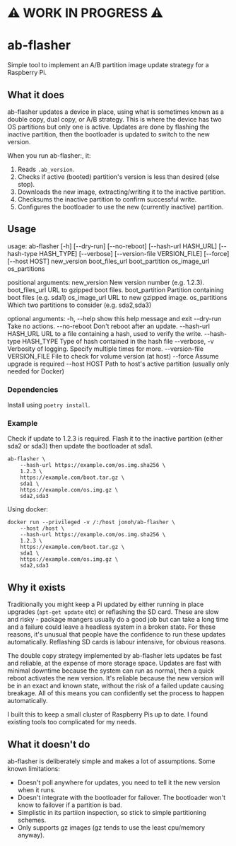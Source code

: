 # ⚠️ WORK IN PROGRESS ⚠️

# ab-flasher

Simple tool to implement an A/B partition image update strategy for a Raspberry Pi.

## What it does

ab-flasher updates a device in place, using what is sometimes known as a double copy, dual copy, or A/B strategy. This is where the device has two OS partitions but only one is active. Updates are done by flashing the inactive partition, then the bootloader is updated to switch to the new version.

When you run ab-flasher:, it:
1. Reads `.ab_version`.
2. Checks if active (booted) partition's version is less than desired (else stop).
3. Downloads the new image, extracting/writing it to the inactive partition.
4. Checksums the inactive partition to confirm successful write.
5. Configures the bootloader to use the new (currently inactive) partition.

## Usage

usage: ab-flasher [-h] [--dry-run] [--no-reboot] [--hash-url HASH_URL]
                  [--hash-type HASH_TYPE] [--verbose]
                  [--version-file VERSION_FILE] [--force] [--host HOST]
                  new_version boot_files_url boot_partition os_image_url
                  os_partitions

positional arguments:
  new_version           New version number (e.g. 1.2.3).
  boot_files_url        URL to gzipped boot files.
  boot_partition        Partition containing boot files (e.g. sda1)
  os_image_url          URL to new gzipped image.
  os_partitions         Which two partitions to consider (e.g. sda2,sda3)

optional arguments:
  -h, --help            show this help message and exit
  --dry-run             Take no actions.
  --no-reboot           Don't reboot after an update.
  --hash-url HASH_URL   URL to a file containing a hash, used to verify the
                        write.
  --hash-type HASH_TYPE
                        Type of hash contained in the hash file
  --verbose, -v         Verbosity of logging. Specify multiple times for more.
  --version-file VERSION_FILE
                        File to check for volume version (at host)
  --force               Assume upgrade is required
  --host HOST           Path to host's active partition (usually only needed
                        for Docker)

### Dependencies

Install using `poetry install`.

### Example

Check if update to 1.2.3 is required.
Flash it to the inactive partition (either sda2 or sda3) then update the bootloader at sda1.
```
ab-flasher \
    --hash-url https://example.com/os.img.sha256 \
    1.2.3 \
    https://example.com/boot.tar.gz \
    sda1 \
    https://example.com/os.img.gz \
    sda2,sda3
```

Using docker:
```
docker run --privileged -v /:/host jonoh/ab-flasher \
    --host /host \
    --hash-url https://example.com/os.img.sha256 \
    1.2.3 \
    https://example.com/boot.tar.gz \
    sda1 \
    https://example.com/os.img.gz \
    sda2,sda3
```

## Why it exists

Traditionally you might keep a Pi updated by either running in place upgrades (`apt-get update` etc) or reflashing the SD card. These are slow and risky - package mangers usually do a good job but can take a long time and a failure could leave a headless system in a broken state. For these reasons, it's unusual that people have the confidence to run these updates automatically. Reflashing SD cards is labour intensive, for obvious reasons.

The double copy strategy implemented by ab-flasher lets updates be fast and reliable, at the expense of more storage space. 
Updates are fast with minimal downtime because the system can run as normal, then a quick reboot activates the new version.
It's reliable because the new version will be in an exact and known state, without the risk of a failed update causing breakage.
All of this means you can confidently set the process to happen automatically.

I built this to keep a small cluster of Raspberry Pis up to date. I found existing tools too complicated for my needs.

## What it doesn't do

ab-flasher is deliberately simple and makes a lot of assumptions.
Some known limitations:
- Doesn't poll anywhere for updates, you need to tell it the new version when it runs.
- Doesn't integrate with the bootloader for failover. The bootloader won't know to failover if a partition is bad.
- Simplistic in its partiion inspection, so stick to simple partitioning schemes.
- Only supports gz images (gz tends to use the least cpu/memory anyway).
